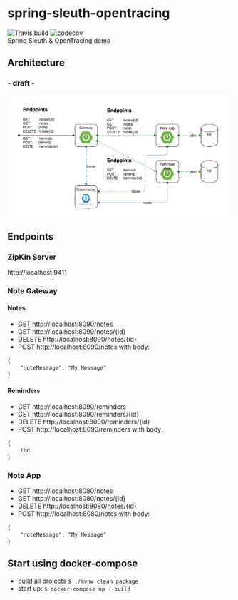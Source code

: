 # spring-sleuth-opentracing 
![Travis build](https://travis-ci.org/MrBW/spring-sleuth-opentracing.svg?branch=master) [![codecov](https://codecov.io/gh/MrBW/spring-sleuth-opentracing/branch/master/graph/badge.svg)](https://codecov.io/gh/MrBW/spring-sleuth-opentracing)<br>
Spring Sleuth &amp; OpenTracing demo

## Architecture
### - draft -
![Architecture](/docs/NoteApp.png)

## Endpoints
### ZipKin Server
http://localhost:9411

### Note Gateway
#### Notes
- GET http://localhost:8090/notes
- GET http://localhost:8090/notes/{id}
- DELETE http://localhost:8090/notes/{id}
- POST http://localhost:8090/notes
with body:
```
{
    "noteMessage": "My Message"
}
```
#### Reminders
- GET http://localhost:8090/reminders
- GET http://localhost:8090/reminders/{id}
- DELETE http://localhost:8090/reminders/{id}
- POST http://localhost:8090/reminders
with body:
```
{
    tbd
}
```

### Note App
- GET http://localhost:8080/notes
- GET http://localhost:8080/notes/{id}
- DELETE http://localhost:8080/notes/{id}
- POST http://localhost:8080/notes
with body:
```
{
    "noteMessage": "My Message"
}
```

## Start using docker-compose
* build all projects ```$ ./mvnw clean package```
* start up: ```$ docker-compose up --build```
